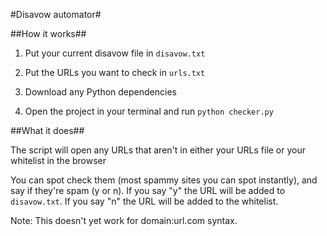 #Disavow automator#

##How it works##

1. Put your current disavow file in `disavow.txt`

2. Put the URLs you want to check in `urls.txt`

3. Download any Python dependencies

4. Open the project in your terminal and run `python checker.py`

##What it does##

The script will open any URLs that aren't in either your URLs file or your whitelist in the browser

You can spot check them (most spammy sites you can spot instantly), and say if they're spam (y or n). If you say "y" the URL will be added to `disavow.txt`. If you say "n" the URL will be added to the whitelist.

Note: This doesn't yet work for domain:url.com syntax.